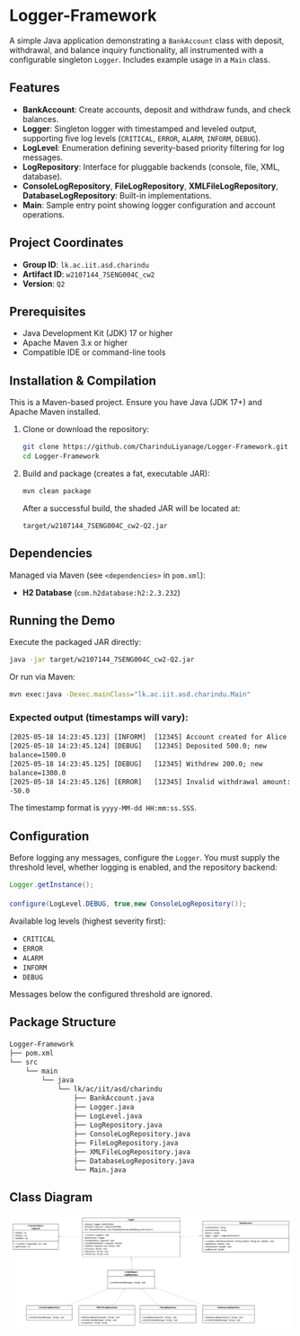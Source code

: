 # Logger-Framework

A simple Java application demonstrating a `BankAccount` class with deposit, withdrawal, and balance inquiry
functionality, all instrumented with a configurable singleton `Logger`. Includes example usage in a `Main` class.

## Features

* **BankAccount**: Create accounts, deposit and withdraw funds, and check balances.
* **Logger**: Singleton logger with timestamped and leveled output, supporting five log levels (`CRITICAL`, `ERROR`,
  `ALARM`, `INFORM`, `DEBUG`).
* **LogLevel**: Enumeration defining severity-based priority filtering for log messages.
* **LogRepository**: Interface for pluggable backends (console, file, XML, database).
* **ConsoleLogRepository**, **FileLogRepository**, **XMLFileLogRepository**, **DatabaseLogRepository**: Built-in
  implementations.
* **Main**: Sample entry point showing logger configuration and account operations.

## Project Coordinates

* **Group ID**: `lk.ac.iit.asd.charindu`
* **Artifact ID**: `w2107144_7SENG004C_cw2`
* **Version**: `Q2`

## Prerequisites

* Java Development Kit (JDK) 17 or higher
* Apache Maven 3.x or higher
* Compatible IDE or command-line tools

## Installation & Compilation

This is a Maven-based project. Ensure you have Java (JDK 17+) and Apache Maven installed.

1. Clone or download the repository:

   ```bash
   git clone https://github.com/CharinduLiyanage/Logger-Framework.git
   cd Logger-Framework
   ```

2. Build and package (creates a fat, executable JAR):

   ```bash
   mvn clean package
   ```

   After a successful build, the shaded JAR will be located at:

   ```
   target/w2107144_7SENG004C_cw2-Q2.jar
   ```

## Dependencies

Managed via Maven (see `<dependencies>` in `pom.xml`):

* **H2 Database** (`com.h2database:h2:2.3.232`)

## Running the Demo

Execute the packaged JAR directly:

```bash
java -jar target/w2107144_7SENG004C_cw2-Q2.jar
```

Or run via Maven:

```bash
mvn exec:java -Dexec.mainClass="lk.ac.iit.asd.charindu.Main"
```

### Expected output (timestamps will vary):

```
[2025-05-18 14:23:45.123] [INFORM]  [12345] Account created for Alice
[2025-05-18 14:23:45.124] [DEBUG]   [12345] Deposited 500.0; new balance=1500.0
[2025-05-18 14:23:45.125] [DEBUG]   [12345] Withdrew 200.0; new balance=1300.0
[2025-05-18 14:23:45.126] [ERROR]   [12345] Invalid withdrawal amount: -50.0
```

The timestamp format is `yyyy-MM-dd HH:mm:ss.SSS`.

## Configuration

Before logging any messages, configure the `Logger`. You must supply the threshold level, whether logging is enabled,
and the repository backend:

```java
Logger.getInstance();

configure(LogLevel.DEBUG, true,new ConsoleLogRepository());
```

Available log levels (highest severity first):

* `CRITICAL`
* `ERROR`
* `ALARM`
* `INFORM`
* `DEBUG`

Messages below the configured threshold are ignored.

## Package Structure

```
Logger-Framework
├── pom.xml
└── src
    └── main
        └── java
            └── lk/ac/iit/asd/charindu
                ├── BankAccount.java
                ├── Logger.java
                ├── LogLevel.java
                ├── LogRepository.java
                ├── ConsoleLogRepository.java
                ├── FileLogRepository.java
                ├── XMLFileLogRepository.java
                ├── DatabaseLogRepository.java
                └── Main.java
```

## Class Diagram

![Class Diagram](images/Q2.png)
